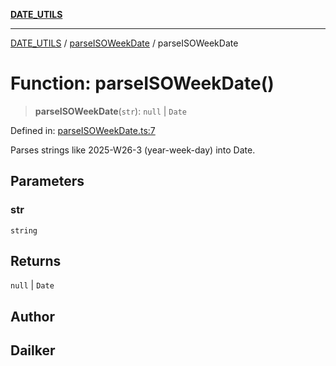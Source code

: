 [**DATE_UTILS**](../../README.md)

***

[DATE_UTILS](../../README.md) / [parseISOWeekDate](../README.md) / parseISOWeekDate

# Function: parseISOWeekDate()

> **parseISOWeekDate**(`str`): `null` \| `Date`

Defined in: [parseISOWeekDate.ts:7](https://github.com/dailker/everyutil/blob/db1e809d4c097dd2ba5f952e07c115f09a518c6c/src/date/parseISOWeekDate.ts#L7)

Parses strings like 2025-W26-3 (year-week-day) into Date.

## Parameters

### str

`string`

## Returns

`null` \| `Date`

## Author

## Dailker
